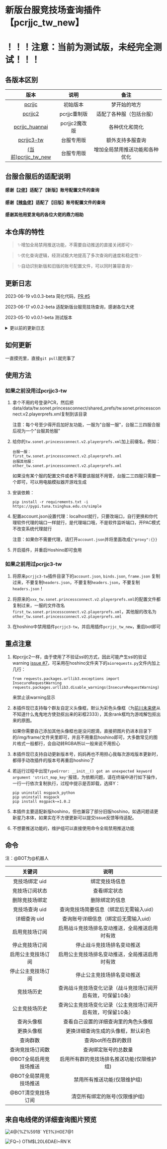 
# 新版台服竞技场查询插件【pcrjjc_tw_new】

# ！！！注意：当前为测试版，未经完全测试！！！

## 各版本区别

|                                 版本                                 |     说明     |       备注        | 
|:------------------------------------------------------------------:|:----------:|:---------------:|
|          [pcrjjc](https://github.com/lulu666lulu/pcrjjc)           |    初始版本    |     梦开始的地方      | 
|            [pcrjjc2](https://github.com/cc004/pcrjjc2)             | pcrjjc重制版  |  适配了各种服（包括台服）   | 
| [pcrjjc_huannai](https://github.com/SonderXiaoming/pcrjjc_huannai) | pcrjjc2魔改版 |     各种优化和简化     | 
|         [pcrjjc3-tw](https://github.com/azmiao/pcrjjc3-tw)         |   台服专用版    |    额外支持多服查询     | 
|    [(当前)pcrjjc_tw_new](https://github.com/azmiao/pcrjjc_tw_new)    |   台服专用版    | 增加全局禁用推送功能和各种优化 | 

## 台服合服后的适配说明

#### 感谢【[2佬](https://github.com/sdyxxjj123)】适配了【新版】账号配置文件的查询

#### 感谢【[辣鱼佬](https://github.com/layvsan)】适配了【旧版】账号配置文件的查询

#### 感谢其他用爱发电的各位大佬的鼎力相助

## 本仓库的特性

> ✨增加全局禁用推送功能，不需要自动推送的直接关闭即可✨

> ✨优化查询逻辑，经测试极大地提高了多次查询的速度和稳定性✨

> ✨自动识别新版和旧版的账号配置文件，可以同时兼容查询✨

## 更新日志

2023-06-19  v0.0.3-beta 简化代码，[PR #5](https://github.com/azmiao/pcrjjc_tw_new/pull/5)

2023-06-17  v0.0.2-beta 适配新版台服竞技场查询，感谢各位大佬

2023-05-10  v0.0.1-beta 测试版本

<details>
<summary>更以前的更新日志</summary>

（无）

</details>

## 如何更新

一直摸兜里，直接`git pull`就完事了

## 使用方法

### 如果之前没用过pcrjjc3-tw

1. 拿个不用的号登录PCR，然后把data/data/tw.sonet.princessconnect/shared_prefs/tw.sonet.princessconnect.v2.playerprefs.xml复制到该目录

    注意：每个号至少得开启加好友功能，一服为"台服一服"，台服二三四服合服后视为一个"台服其他服"

2. 给你的`tw.sonet.princessconnect.v2.playerprefs.xml`加上前缀名，例如：
    ```
    台服一服：
    first_tw.sonet.princessconnect.v2.playerprefs.xml
    台服其他服：
    other_tw.sonet.princessconnect.v2.playerprefs.xml
    ```
    如果没有某个服的配置文件或者不需要该服就不用管，台服二三四服只需要一个即可，可以用电脑模拟器开游戏生成

3. 安装依赖：
    ```
    pip install -r requirements.txt -i https://pypi.tuna.tsinghua.edu.cn/simple
    ```
    
4. 配置account.json设置代理：localhost就行，只要改端口，自行更换和你代理软件代理的端口一样就行，是代理端口哦，不是软件监听端口，开PAC模式不改变系统代理就行

    注意：如果你不需要代理，请打开`account.json`并将里面改成`{"proxy":{}}`

5. 开启插件，并重启Hoshino即可食用

### 如果之前用过pcrjjc3-tw

1. 将原来`pcrjjc3-tw`插件目录下的`account.json`, `binds.json`, `frame.json` 复制过来，不要复制`headers.json`，不要复制`headers.json`，不要复制`headers.json`！

2. 将原来的`xxx_tw.sonet.princessconnect.v2.playerprefs.xml`的配置文件都复制过来，一服的文件改名`first_tw.sonet.princessconnect.v2.playerprefs.xml`，其他服的改名为`other_tw.sonet.princessconnect.v2.playerprefs.xml`

3. 在hoshino中禁用插件`pcrjjc3-tw`，并启用插件`pcrjjc_tw_new`，重启bot即可

## 重点注意

1. 和pcrjjc2一样，由于使用了不验证ssl的方式，因此可能产生ssl的验证warning [issue #7](https://github.com/azmiao/pcrjjc3-tw/issues/7)，可采用在hoshino文件夹下的`aiorequests.py`文件内加上几行：
    ```
    from requests.packages.urllib3.exceptions import InsecureRequestWarning
    requests.packages.urllib3.disable_warnings(InsecureRequestWarning)
    ```
    来禁止该warning显示

2. 本插件现已支持每个群友自定义头像框，默认为彩色头像框（为[前川未来佬](https://github.com/shirakami-fubuki)从不知道什么鬼鬼地方使劲抠出来的彩框2333），其余rank框均为游戏解包抠出来的原图。

    如果你需要自己添加其他头像框也是没问题滴，直接把图片扔进本目录下的/img/frame/文件夹里即可，并且不用重启hoshino即可，大多数常见的图片格式一般都行，会自动转RGBA所以一般来说不用担心

3. 本插件现已支持自动更新版本号，妈妈再也不用担心我每次游戏版本更新时，都得手动改插件的版本号再重启hoshino了

4. 若运行过程中出现`TypeError: __init__() got an unexpected keyword argument 'strict_map_key'`报错，为依赖问题，请在终端中进行如下操作，一行一行依次复制执行，过程中提示是否卸载，选择Y：

   ```
   pip uninstall msgpack_python
   pip uninstall msgpack
   pip install msgpack~=1.0.2
   ```

5. 本插件主要适配新版hoshino，但也兼容了部分旧版hoshino，如遇问题请更新星乃本体，如果实在不方便更新可以提交issue反馈等待适配。

6. 不想要推送功能的，维护组可以直接使用命令全局禁用推送功能

## 命令

注：@BOT为@机器人

|      关键词      |               说明                |
|:-------------:|:-------------------------------:|
|   竞技场绑定 uid   |             绑定竞技场信息             |
|    竞技场订阅状态    |             查看绑定状态              |
|    删除竞技场绑定    |             删除绑定的信息             |
|   竞技场查询 uid   |      查询竞技场简要信息（绑定后无需输入uid）      |
|   详细查询 uid    |      查询账号详细信息（绑定后无需输入uid）       |
|    启用竞技场订阅    |     启用战斗竞技场排名变动推送，全局推送启用时有效     |
|    停止竞技场订阅    |          停止战斗竞技场排名变动推送          |
|   启用公主竞技场订阅   |     启用公主竞技场排名变动推送，全局推送启用时有效     |
|   停止公主竞技场订阅   |          停止公主竞技场排名变动推送          |
|     竞技场历史     | 查询战斗竞技场变化记录（战斗竞技场订阅开启有效，可保留10条） |
|    公主竞技场历史    | 查询公主竞技场变化记录（公主竞技场订阅开启有效，可保留10条） |
|     查询头像框     |       查看自己设置的详细查询里的角色头像框        |
|     更换头像框     |        更换详细查询生成的头像框，默认彩色        |
|     查询群数      |           查询bot所在群的数目           |
|   查询竞技场订阅数    |           查询绑定账号的总数量            |
| @BOT全局启用竞技场推送 |     启用所有群的竞技场排名推送功能(仅限维护组)      |
| @BOT全局禁用竞技场推送 |         禁用所有推送功能(仅限维护组)         |
|  @BOT清空竞技场订阅  |        清空所有绑定的账号(仅限维护组)         |

## 来自电线佬的详细查询图片预览

![4@{%Z%591B` YE1%}H0E7@1](https://user-images.githubusercontent.com/71607036/154960896-1d183705-0805-4f80-9cf2-6de13d35c5c3.jpg)

![FQ~} OTM$L20L6DAEI~RN`K](https://user-images.githubusercontent.com/71607036/154960912-6fd4f1fb-df38-4ef6-997c-af01b71810f4.PNG)
